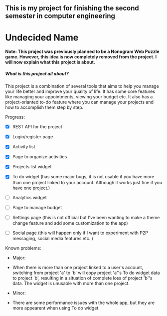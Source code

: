 ## This is my project for finishing the second semester in computer engineering

# Undecided Name

#### Note: This project was previously planned to be a Nonogram Web Puzzle game. However, this idea is now completely removed from the project. I will now explain what this project is about.

##### <bold>What is this project all about?</bold>

This project is a combination of several tools that aims to help you manage your life better and improve your quality of life. It has some core features like managing your appointments, viewing your budget etc. It also has a project-orianted to-do feature where you can manage your projects and how to accomplish them step by step. 


Progress:
 - [x] REST API for the project
 - [x] Login/register page
 - [x] Activity list
 - [x] Page to organize activities
 - [x] Projects list widget
 - [x] To do widget (has some major bugs, it is not usable if you have more than one project linked to your account. Although it works just fine if you have one project.)
 - [ ] Analytics widget
 - [ ] Page to manage budget
 - [ ] Settings page (this is not official but I've been wanting to make a theme change feature and add some customization to the app)
 - [ ] Social page (this will happen only if I want to experiment with P2P messaging, social media features etc. )


Known problems:
 - Major:
  * When there is more than one project linked to a user's account, switching from project 'a' to 'b' will copy project 'a''s To do widget data to project 'b', resulting in a situation of complete loss of project 'b''s data. The widget is unusable with more than one project.
 - Minor:
  * There are some performance issues with the whole app, but they are more appearent when using To do widget.  
